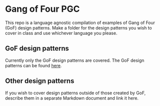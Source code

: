 # Gang of Four PGC
This repo is a language agnostic compilation of examples of Gang of Four (GoF)
design patterns. Make a folder for the design patterns you wish to cover in class and use whichever
language you please.

## GoF design patterns

Currently only the GoF design patterns are covered. The GoF design patterns can
be found [here](gof.md). 

## Other design patterns
If you wish to cover design patterns outside of those
created by GoF, describe them in a separate Markdown document and link it here.

